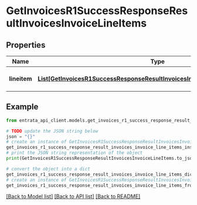 # GetInvoicesR1SuccessResponseResultInvoicesInvoiceLineItems


## Properties

Name | Type | Description | Notes
------------ | ------------- | ------------- | -------------
**lineitem** | [**List[GetInvoicesR1SuccessResponseResultInvoicesInvoiceLineItemsLineitemInner]**](GetInvoicesR1SuccessResponseResultInvoicesInvoiceLineItemsLineitemInner.md) | List of line items for the invoice | 

## Example

```python
from entrata_api_client.models.get_invoices_r1_success_response_result_invoices_invoice_line_items import GetInvoicesR1SuccessResponseResultInvoicesInvoiceLineItems

# TODO update the JSON string below
json = "{}"
# create an instance of GetInvoicesR1SuccessResponseResultInvoicesInvoiceLineItems from a JSON string
get_invoices_r1_success_response_result_invoices_invoice_line_items_instance = GetInvoicesR1SuccessResponseResultInvoicesInvoiceLineItems.from_json(json)
# print the JSON string representation of the object
print(GetInvoicesR1SuccessResponseResultInvoicesInvoiceLineItems.to_json())

# convert the object into a dict
get_invoices_r1_success_response_result_invoices_invoice_line_items_dict = get_invoices_r1_success_response_result_invoices_invoice_line_items_instance.to_dict()
# create an instance of GetInvoicesR1SuccessResponseResultInvoicesInvoiceLineItems from a dict
get_invoices_r1_success_response_result_invoices_invoice_line_items_from_dict = GetInvoicesR1SuccessResponseResultInvoicesInvoiceLineItems.from_dict(get_invoices_r1_success_response_result_invoices_invoice_line_items_dict)
```
[[Back to Model list]](../README.md#documentation-for-models) [[Back to API list]](../README.md#documentation-for-api-endpoints) [[Back to README]](../README.md)



